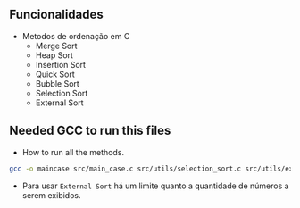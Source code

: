 ## Funcionalidades

- Metodos de ordenação em C
    - Merge Sort
    - Heap Sort
    - Insertion Sort
    - Quick Sort
    - Bubble Sort
    - Selection Sort
    - External Sort

## Needed GCC to run this files

- How to run all the methods.
```bash
gcc -o maincase src/main_case.c src/utils/selection_sort.c src/utils/external_sort.c src/utils/bubble_sort.c src/utils/print_array.c src/utils/create_array.c src/utils/create_quick.c src/utils/create_merge.c src/utils/create_heap.c src/utils/merge_sort.c src/utils/heap_sort.c src/utils/insertion_sort.c src/utils/quick_sort.c src/utils/bubble_sort_wtf.c -Isrc/include
```

- Para usar `External Sort` há um limite quanto a quantidade de números a serem exibidos.
